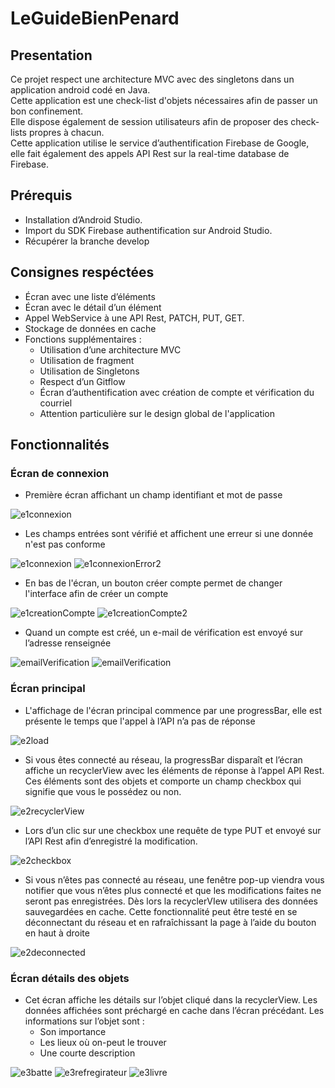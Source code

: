 # LeGuideBienPenard


## Presentation

Ce projet respect une architecture MVC avec des singletons dans un application android codé en Java.  
Cette application est une check-list d'objets nécessaires afin de passer un bon confinement.  
Elle dispose également de session utilisateurs afin de proposer des check-lists propres à chacun.  
Cette application utilise le service d’authentification Firebase de Google, elle fait également des appels API Rest sur la real-time database de Firebase.


## Prérequis

- Installation d’Android Studio.
- Import du SDK Firebase authentification sur Android Studio.
- Récupérer la branche develop


## Consignes respéctées

- Écran avec une liste d’éléments
- Écran avec le détail d’un élément
- Appel WebService à une API Rest, PATCH, PUT, GET.
- Stockage de données en cache
- Fonctions supplémentaires :
  - Utilisation d’une architecture MVC
  - Utilisation de fragment
  - Utilisation de Singletons
  - Respect d’un Gitflow
  - Écran d’authentification avec création de compte et vérification du courriel
  - Attention particulière sur le design global de l'application


## Fonctionnalités

### Écran de connexion

- Première écran affichant un champ identifiant et mot de passe

<img src="img_readme/e1connexion.png" alt="e1connexion">

- Les champs entrées sont vérifié et affichent une erreur si une donnée n'est pas conforme

<img src="img_readme/e1ConnexionError1.png" alt="e1connexion">  <img src="img_readme/e1connexionError2.png" alt="e1connexionError2">

- En bas de l'écran, un bouton créer compte permet de changer l'interface afin de créer un compte

<img src="img_readme/e1creationCompte.png" alt="e1creationCompte">  <img src="img_readme/e1creationCompte2.png" alt="e1creationCompte2">

- Quand un compte est créé, un e-mail de vérification est envoyé sur l’adresse renseignée

<img src="img_readme/emailVerification.png" alt="emailVerification">  <img src="img_readme/emailVerification2.png" alt="emailVerification"> 


### Écran principal

- L'affichage de l'écran principal commence par une progressBar, elle est présente le temps que l'appel à l’API n’a pas de réponse

<img src="img_readme/e2load.png" alt="e2load">

-	Si vous êtes connecté au réseau, la progressBar disparaît et l’écran affiche un recyclerView avec les éléments de réponse à l’appel API Rest. Ces éléments sont des objets et comporte un champ checkbox qui signifie que vous le possédez ou non.

<img src="img_readme/e2recyclerView.png" alt="e2recyclerView">

-	Lors d’un clic sur une checkbox une requête de type PUT et envoyé sur l’API Rest afin d’enregistré la modification. 

<img src="img_readme/e2checkbox.png" alt="e2checkbox">

-	Si vous n’êtes pas connecté au réseau, une fenêtre pop-up viendra vous notifier que vous n’êtes plus connecté et que les modifications faites ne seront pas enregistrées. Dès lors la recyclerVIew utilisera des données sauvegardées en cache. Cette fonctionnalité peut être testé en se déconnectant du réseau et en rafraîchissant la page à l’aide du bouton en haut à droite

<img src="img_readme/e2deconnected.png" alt="e2deconnected">


### Écran détails des objets

-	Cet écran affiche les détails sur l’objet cliqué dans la recyclerView. Les données affichées sont préchargé en cache dans l’écran précédant. 
Les informations sur l’objet sont :
    - Son importance
    - Les lieux où on-peut le trouver
    - Une courte description

<img src="img_readme/e3batte.png" alt="e3batte">  <img src="img_readme/e3refregirateur.png" alt="e3refregirateur">  <img src="img_readme/e3livre.png" alt="e3livre">



